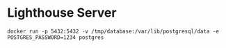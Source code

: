 # Lighthouse Server

`docker run -p 5432:5432 -v /tmp/database:/var/lib/postgresql/data -e POSTGRES_PASSWORD=1234 postgres`